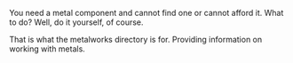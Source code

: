 You need a metal component and cannot find one or cannot afford it.  What to do?  Well, do it yourself, of course.

That is what the metalworks directory is for.  Providing information on working with metals.
